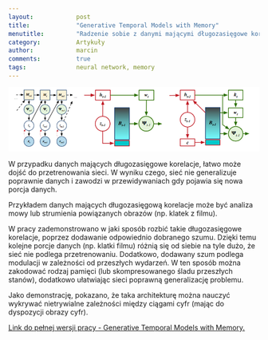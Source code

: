 ```yaml
---
layout:            post
title:             "Generative Temporal Models with Memory"
menutitle:         "Radzenie sobie z danymi mającymi długozasięgowe korelacje"
category:          Artykuły
author:            marcin
comments:          true
tags:              neural network, memory
---
```



![Alt text](/media/img/articles/gtm-schemat.png
"Generative Temporal Model - różne możliwe architektury.")

W przypadku danych mających długozasięgowe korelacje, łatwo może dojść do
przetrenowania sieci. W wyniku czego, sieć nie generalizuje poprawnie danych
i zawodzi w przewidywaniach gdy pojawia się nowa porcja danych.

Przykładem danych mających długozasięgową korelacje może być analiza mowy
lub strumienia powiązanych obrazów (np. klatek z filmu).

W pracy zademonstrowano w jaki sposób rozbić takie długozasięgowe korelacje,
poprzez dodawanie odpowiednio dobranego szumu. Dzięki temu kolejne porcje
danych (np. klatki filmu) różnią się od siebie na tyle dużo, że sieć nie
podlega przetrenowaniu. Dodatkowo, dodawany szum podlega modulacji w zależności
od przeszłych wydarzeń. W ten sposób można zakodować rodzaj pamięci (lub
skompresowanego śladu przeszłych stanów), dodatkowo ułatwiając sieci poprawną
generalizację problemu.

Jako demonstrację, pokazano, że taka architekturę można nauczyć wykrywać
nietrywialne zależności między ciągami cyfr (mając do dyspozycji obrazy cyfr).

<a href="https://arxiv.org/abs/1702.04649" target="_blank">Link do pełnej wersji
pracy - Generative Temporal Models with Memory.</a>

